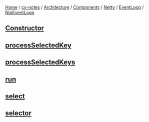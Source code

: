 [Home](https://mengxianbin.github.io) /
[cs-notes](https://mengxianbin.github.io/cs-notes/site) /
[Architecture](https://mengxianbin.github.io/cs-notes/site/Architecture) /
[Components](https://mengxianbin.github.io/cs-notes/site/Architecture/Components) /
[Netty](https://mengxianbin.github.io/cs-notes/site/Architecture/Components/Netty) /
[EventLoop](https://mengxianbin.github.io/cs-notes/site/Architecture/Components/Netty/EventLoop) /
[NioEventLoop](https://mengxianbin.github.io/cs-notes/site/Architecture/Components/Netty/EventLoop/NioEventLoop)

## [Constructor](https://mengxianbin.github.io/cs-notes/site/Architecture/Components/Netty/EventLoop/NioEventLoop/Constructor)

## [processSelectedKey](https://mengxianbin.github.io/cs-notes/site/Architecture/Components/Netty/EventLoop/NioEventLoop/processSelectedKey)

## [processSelectedKeys](https://mengxianbin.github.io/cs-notes/site/Architecture/Components/Netty/EventLoop/NioEventLoop/processSelectedKeys)

## [run](https://mengxianbin.github.io/cs-notes/site/Architecture/Components/Netty/EventLoop/NioEventLoop/run)

## [select](https://mengxianbin.github.io/cs-notes/site/Architecture/Components/Netty/EventLoop/NioEventLoop/select)

## [selector](https://mengxianbin.github.io/cs-notes/site/Architecture/Components/Netty/EventLoop/NioEventLoop/selector)
